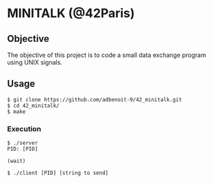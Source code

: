 # MINITALK (@42Paris)

## Objective

The objective of this project is to code a small data exchange program using UNIX signals.

## Usage

```
$ git clone https://github.com/adbenoit-9/42_minitalk.git
$ cd 42_minitalk/
$ make
```

### Execution

```
$ ./server
PID: [PID]

(wait)
```
```
$ ./client [PID] [string to send]
```
